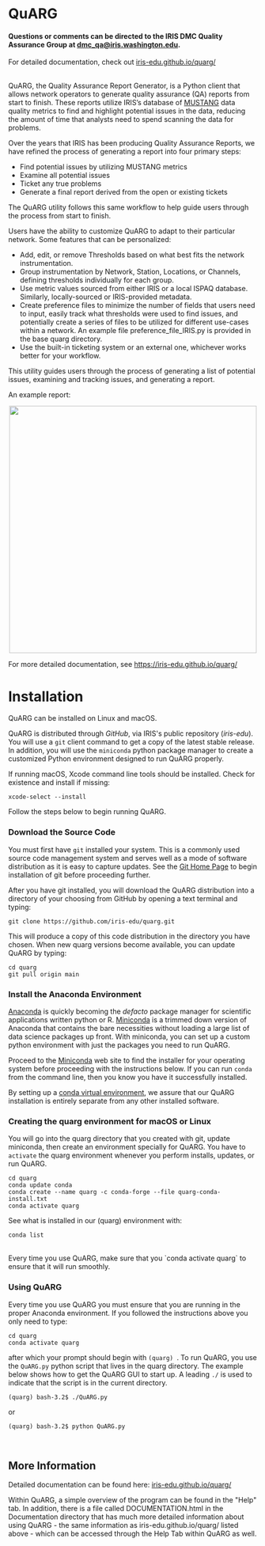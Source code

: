 # QuARG

#### Questions or comments can be directed to the IRIS DMC Quality Assurance Group at <a href="mailto:dmc_qa@iris.washington.edu">dmc_qa@iris.washington.edu</a>.
For detailed documentation, check out [iris-edu.github.io/quarg/](iris-edu.github.io/quarg/)  
<br />

QuARG, the Quality Assurance Report Generator, is a Python client that allows network operators to generate quality assurance (QA) reports from start to finish. These reports utilize IRIS’s database of [MUSTANG](http://service.iris.edu/mustang/) data quality metrics to find and highlight potential issues in the data, reducing the amount of time that analysts need to spend scanning the data for problems. 

Over the years that IRIS has been producing Quality Assurance Reports,  we have refined the process of generating a report into four primary steps:

*	Find potential issues by utilizing MUSTANG metrics
*	Examine all potential issues
*	Ticket any true problems
*	Generate a final report derived from the open or existing tickets

The QuARG utility follows this same workflow to help guide users through the process from start to finish. 
<br /> 

Users have the ability to customize QuARG to adapt to their particular network.  Some features that can be personalized:  

* Add, edit, or remove Thresholds based on what best fits the network instrumentation.
* Group instrumentation by Network, Station, Locations, or Channels, defining thresholds individually for each group. 
* Use metric values sourced from either IRIS or a local ISPAQ database. Similarly, locally-sourced or IRIS-provided metadata.
* Create preference files to minimize the number of fields that users need to input, easily track what thresholds were used to find issues, and potentially create a series of files to be utilized for different use-cases within a network.  An example file preference_file_IRIS.py is provided in the base quarg directory. 
* Use the built-in ticketing system or an external one, whichever works better for your workflow. 

This utility guides users through the process of generating a list of potential issues, examining and tracking issues, and generating a report.  

An example report:
<p align="center">
<img src="https://github.com/iris-edu/quarg/blob/main/docs/figures/ExampleReport.png" width="500">
</p>


For more detailed documentation, see https://iris-edu.github.io/quarg/
<br /> 

# Installation

QuARG can be installed on Linux and macOS.  

QuARG is distributed through _GitHub_, via IRIS's public repository (_iris-edu_). You will use a ```git``` 
client command to get a copy of the latest stable release. In addition, you will use the ```miniconda``` 
python package manager to create a customized Python environment designed to run QuARG properly.

If running macOS, Xcode command line tools should be installed. Check for existence and install if 
missing:
```
xcode-select --install
```

Follow the steps below to begin running QuARG.

### Download the Source Code

You must first have ```git``` installed your system. This is a commonly used source code management system
and serves well as a mode of software distribution as it is easy to capture updates. See the 
[Git Home Page](https://git-scm.com/) to begin installation of git before proceeding further.

After you have git installed, you will download the QuARG distribution into a directory of your choosing 
from GitHub by opening a text terminal and typing:

```
git clone https://github.com/iris-edu/quarg.git
```

This will produce a copy of this code distribution in the directory you have chosen. When new quarg versions 
become available, you can update QuARG by typing:

```
cd quarg
git pull origin main
```

### Install the Anaconda Environment

[Anaconda](https://www.anaconda.com) is quickly becoming the *defacto* package manager for 
scientific applications written python or R. [Miniconda](http://conda.pydata.org/miniconda.html) is a trimmed 
down version of Anaconda that contains the bare necessities without loading a large list of data science packages 
up front. With miniconda, you can set up a custom python environment with just the packages you need to run QuARG.

Proceed to the [Miniconda](http://conda.pydata.org/miniconda.html) web site to find the installer for your
operating system before proceeding with the instructions below. If you can run ```conda``` from the command 
line, then you know you have it successfully installed.

By setting up a [conda virtual environment](https://conda.io/projects/conda/en/latest/user-guide/concepts.html#conda-environments), we assure that our 
QuARG installation is entirely separate from any other installed software.


### Creating the quarg environment for macOS or Linux

You will go into the quarg directory that you created with git, update miniconda, then create an 
environment specially for QuARG. You have to ```activate``` the quarg environment whenever you 
perform installs, updates, or run QuARG.

```
cd quarg
conda update conda
conda create --name quarg -c conda-forge --file quarg-conda-install.txt
conda activate quarg
```

See what is installed in our (quarg) environment with:

```
conda list
```
<br /> 
Every time you use QuARG, make sure that you `conda activate quarg` to ensure that it will run smoothly. 

<br /> 

### Using QuARG 

Every time you use QuARG you must ensure that you are running in the proper Anaconda
environment. If you followed the instructions above you only need to type:

```
cd quarg
conda activate quarg
```

after which your prompt should begin with ```(quarg) ```. To run QuARG, you use the ```QuARG.py``` 
python script that lives in the quarg directory. The example below shows how to get the QuARG GUI to start up.  A leading ```./``` 
is used to indicate that the script is in the current directory.

```
(quarg) bash-3.2$ ./QuARG.py
```

or

```
(quarg) bash-3.2$ python QuARG.py
```
<br /> 

## More Information
Detailed documentation can be found here:  [iris-edu.github.io/quarg/](iris-edu.github.io/quarg/)

Within QuARG, a simple overview of the program can be found in the "Help" tab. In addition, there is a file called DOCUMENTATION.html in the Documentation directory that has much more detailed information about using QuARG - the same information as iris-edu.github.io/quarg/ listed above - which can be accessed through the Help Tab within QuARG as well. 


